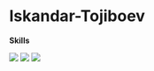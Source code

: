 # Iskandar-Tojiboev

<b>Skills</b>

<img src="https://img.shields.io/badge/HTML-24292F?style=for-the-badge&logo=HTML5&logoColor="/> <img src="https://img.shields.io/badge/CSS-24292F?style=for-the-badge&logo=CSS3&logoColor="/> <img src="https://img.shields.io/badge/JavaScript-24292F?style=for-the-badge&logo=JavaScript&logoColor="/>
